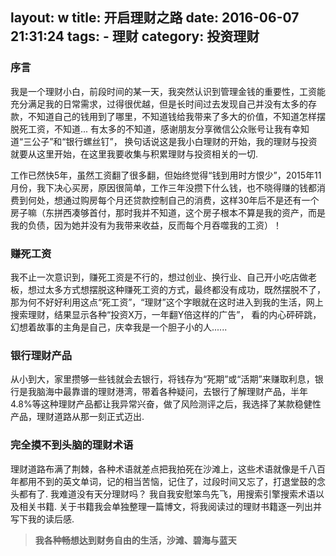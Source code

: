 layout: w
title: 开启理财之路
date: 2016-06-07 21:31:24
tags:
	- 理财
category: 投资理财
---

### 序言
我是一个理财小白，前段时间的某一天，我突然认识到管理金钱的重要性，工资能充分满足我的日常需求，过得很优越，但是长时间过去发现自己并没有太多的存款，不知道自己的钱用到了哪里，不知道钱给我带来了多大的价值，不知道怎样摆脱死工资，不知道...  有太多的不知道，感谢朋友分享微信公众账号让我有幸知道“三公子”和“银行螺丝钉”， 换句话说这是我小白理财的开始，我的理财与投资就要从这里开始，在这里我要收集与积累理财与投资相关的一切.

<!-- more -->

工作已然快5年，虽然工资翻了很多翻，但始终觉得“钱到用时方恨少”，2015年11月份，我下决心买房，原因很简单，工作三年没攒下什么钱，也不晓得赚的钱都消费到何处，想通过购房每个月还贷款控制自己的消费，这样30年后不是还有一个房子嘛（东拼西凑够首付，那时我并不知道，这个房子根本不算是我的资产，而是我的负债，因为她并没有为我带来收益，反而每个月吞噬我的工资）！

### 赚死工资
我不止一次意识到，赚死工资是不行的，想过创业、换行业、自己开小吃店做老板，想过太多方式想摆脱这种赚死工资的方式，最终都没有成功，既然摆脱不了，那为何不好好利用这点“死工资”，“理财”这个字眼就在这时进入到我的生活，网上搜索理财，结果显示各种“投资X万，一年翻Y倍这样的广告”， 看的内心砰砰跳，幻想着故事的主角是自己，庆幸我是一个胆子小的人......

### 银行理财产品
从小到大，家里攒够一些钱就会去银行，将钱存为“死期”或“活期”来赚取利息，银行是我脑海中最靠谱的理财港湾，带着各种疑问，去银行了解理财产品，半年4.8%等这种理财产品都让我异常兴奋，做了风险测评之后，我选择了某款稳健性产品，理财道路从那一刻正式迈出.

### 完全摸不到头脑的理财术语
理财道路布满了荆棘，各种术语就差点把我拍死在沙滩上，这些术语就像是千八百年都用不到的英文单词，记的相当苦恼，记住了，过段时间又忘了，打退堂鼓的念头都有了. 我难道没有天分理财吗？ 我自我安慰笨鸟先飞，用搜索引擎搜索术语以及相关书籍. 关于书籍我会单独整理一篇博文，将我阅读过的理财书籍逐一列出并写下我的读后感.

> **我各种畅想达到财务自由的生活，沙滩、碧海与蓝天**
